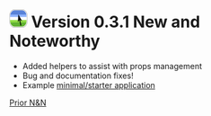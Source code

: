 # ![Logo](../images/icon32x32.png) Version 0.3.1 New and Noteworthy

* Added helpers to assist with props management
* Bug and documentation fixes!
* Example [minimal/starter application](../../examples/starter/)

[Prior N&N](version-0.2.0.md)
